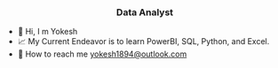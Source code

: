 <h3 align="center">Data Analyst</h3>


- 🙌 Hi, I m Yokesh 
- 📈 My Current Endeavor is to learn PowerBI, SQL, Python, and Excel.
- 📧 How to reach me yokesh1894@outlook.com
  
